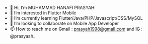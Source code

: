 - 👋 Hi, I’m MUHAMMAD HANAFI PRASYAH
- 👀 I’m interested in Flutter Mobile
- 🌱 I’m currently learning Flutter/Java/PHP/Javascript/CSS/MySQL
- 💞️ I’m looking to collaborate on Mobile App Developer
- 📫 How to reach me on Gmail : prasyah1998@gmail.com and IG : @prasyaah_

<!---
hanafiprasyah/hanafiprasyah is a ✨ special ✨ repository because its `README.md` (this file) appears on your GitHub profile.
You can click the Preview link to take a look at your changes.
--->
